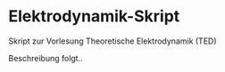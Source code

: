 # Elektrodynamik-Skript
Skript zur Vorlesung Theoretische Elektrodynamik (TED)

Beschreibung folgt..
